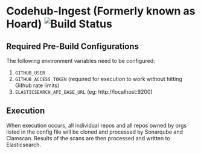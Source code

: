 # Codehub-Ingest (Formerly known as Hoard) ![Build Status](https://codebuild.us-east-1.amazonaws.com/badges?uuid=eyJlbmNyeXB0ZWREYXRhIjoiRlVBSTZReThlVEpqcDNJMFg2NnBoYTU3VkxEZktpSFpDd1NnZ3Y3LzBlbnYyRHZSTW1DNDNOa0I5bWVJK1ZFQ1MvVTNLQk1jSXZNbHBwcTlEYTQ1Q0V3PSIsIml2UGFyYW1ldGVyU3BlYyI6IkdKdUdIMllGeXoyUjIzNjciLCJtYXRlcmlhbFNldFNlcmlhbCI6MX0%3D&branch=master)

## Required Pre-Build Configurations
The following environment variables need to be configured:
1. `GITHUB_USER` 
2. `GITHUB_ACCESS_TOKEN` (required for execution to work without hitting Github rate limits)
3. `ELASTICSEARCH_API_BASE_URL` (eg: http://localhost:9200)


## Execution
When execution occurs, all individual repos and all repos owned by orgs listed in the config file will be cloned and processed by Sonarqube and Clamscan. Results of the scans are then processed and written to Elasticsearch.

 
